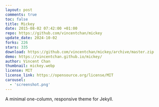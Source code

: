 ```yaml
---
layout: post
comments: true
toc: false
title: Mickey
date: 2015-08-02 07:42:00 +01:00
repo: https://github.com/vincentchan/mickey
update_date: 2024-10-02
forks: 226
stars: 335
download: https://github.com/vincentchan/mickey/archive/master.zip
demo: https://vincentchan.github.io/mickey/
author: Vincent Chan
thumbnail: mickey.webp
license: MIT
license_link: https://opensource.org/license/MIT
carousel:
  - 'screenshot.png'
---
```


A minimal one-column, responsive theme for Jekyll.
